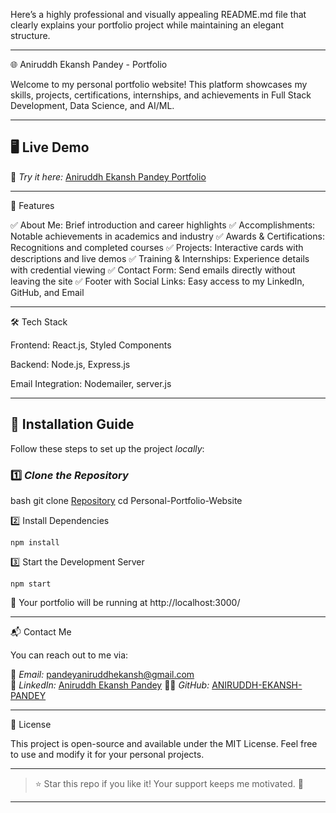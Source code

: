 Here’s a highly professional and visually appealing README.md file that clearly explains your portfolio project while maintaining an elegant structure.

---

🌐 Aniruddh Ekansh Pandey - Portfolio

Welcome to my personal portfolio website! This platform showcases my skills, projects, certifications, internships, and achievements in Full Stack Development, Data Science, and AI/ML.

---

## 🖥 Live Demo

🔗 _Try it here:_ [Aniruddh Ekansh Pandey Portfolio](https://ai-language-translator-gmknsdinptzxxeycfyhevv.streamlit.app/)

---

🎯 Features

✅ About Me: Brief introduction and career highlights
✅ Accomplishments: Notable achievements in academics and industry
✅ Awards & Certifications: Recognitions and completed courses
✅ Projects: Interactive cards with descriptions and live demos
✅ Training & Internships: Experience details with credential viewing
✅ Contact Form: Send emails directly without leaving the site
✅ Footer with Social Links: Easy access to my LinkedIn, GitHub, and Email

---

🛠 Tech Stack

Frontend: React.js, Styled Components

Backend: Node.js, Express.js

Email Integration: Nodemailer, server.js

---

## 🚀 Installation Guide

Follow these steps to set up the project _locally_:

### 1️⃣ _Clone the Repository_

bash
git clone [Repository](https://github.com/ANIRUDDH-EKANSH-PANDEY/Personal-Portfolio-Website.git)
cd Personal-Portfolio-Website

2️⃣ Install Dependencies

    npm install

3️⃣ Start the Development Server

    npm start

🚀 Your portfolio will be running at http://localhost:3000/

---

📬 Contact Me

You can reach out to me via:

📧 _Email:_ [pandeyaniruddhekansh@gmail.com](mailto:pandeyaniruddhekansh@gmail.com)  
🔗 _LinkedIn:_ [Aniruddh Ekansh Pandey](https://www.linkedin.com/in/aniruddh-ekansh-pandey-447904258)
👨‍💻 _GitHub:_ [ANIRUDDH-EKANSH-PANDEY](https://github.com/ANIRUDDH-EKANSH-PANDEY)

---

📜 License

This project is open-source and available under the MIT License. Feel free to use and modify it for your personal projects.

---

> ⭐ Star this repo if you like it! Your support keeps me motivated. 🚀

---

